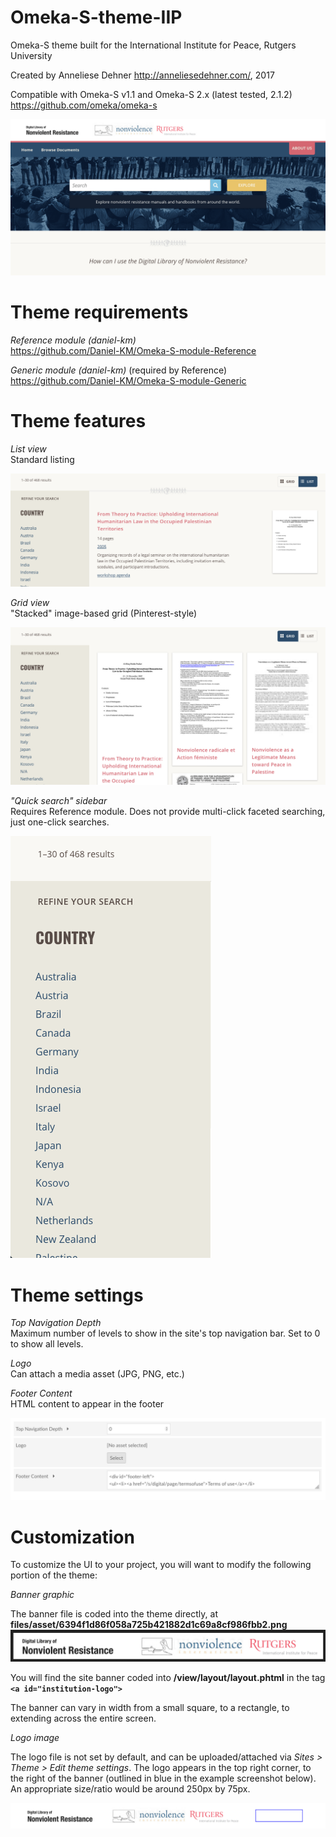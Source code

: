 # Omeka-S-theme-IIP
 Omeka-S theme built for the International Institute for Peace, Rutgers University

Created by Anneliese Dehner http://anneliesedehner.com/, 2017

Compatible with Omeka-S v1.1 and Omeka-S 2.x (latest tested, 2.1.2)  
https://github.com/omeka/omeka-s

![Screenshot of theme in production](docs/screenshot1.png?raw=true "Screenshot of theme")

# Theme requirements
 *Reference module (daniel-km)*  
 https://github.com/Daniel-KM/Omeka-S-module-Reference
 
 *Generic module (daniel-km)* (required by Reference)   
 https://github.com/Daniel-KM/Omeka-S-module-Generic
 
# Theme features
 *List view*  
 Standard listing

![Screenshot of list view in Item Browse](docs/screenshot3.png?raw=true "Screenshot of list view")
 
 *Grid view*  
 "Stacked" image-based grid (Pinterest-style)

![Screenshot of grid view in Item Browse](docs/screenshot4.png?raw=true "Screenshot of grid view")
 
 *"Quick search" sidebar*  
 Requires Reference module. Does not provide multi-click faceted searching, just one-click searches.

![Screenshot of term lists in Item Browse](docs/screenshot5.png?raw=true "Screenshot of term lists")
 
# Theme settings
 *Top Navigation Depth*  
 Maximum number of levels to show in the site's top navigation bar. Set to 0 to show all levels.

 *Logo*  
 Can attach a media asset (JPG, PNG, etc.)

 *Footer Content*  
 HTML content to appear in the footer

![Screenshot of theme settings in admin panel](docs/screenshot2.png?raw=true "Screenshot of theme settings")

# Customization

 To customize the UI to your project, you will want to modify the following portion of the theme:
 
 *Banner graphic*   
 
 The banner file is coded into the theme directly, at **files/asset/6394f1d86f058a725b421882d1c69a8cf986fbb2.png**
![Screenshot of theme banner](docs/screenshot7.png?raw=true "Screenshot of theme banner")

 You will find the site banner coded into **/view/layout/layout.phtml** in the tag **`<a id="institution-logo">`**
 
 The banner can vary in width from a small square, to a rectangle, to extending across the entire screen.
 
 *Logo image*   
 
 The logo file is not set by default, and can be uploaded/attached via *Sites > Theme > Edit theme settings*. The logo appears in the top right corner, to the right of the banner (outlined in blue in the example screenshot below). An appropriate size/ratio would be around 250px by 75px.

![Screenshot of theme header with logo outlined in blue](docs/screenshot6.png?raw=true "Screenshot of theme header with logo")
 